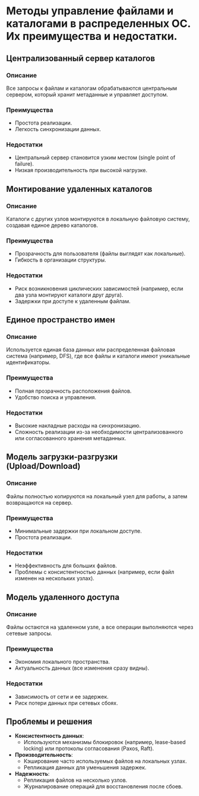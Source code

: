 # Методы управление файлами и каталогами в распределенных ОС. Их преимущества и недостатки.
## Централизованный сервер каталогов  
### Описание
Все запросы к файлам и каталогам обрабатываются центральным сервером, который хранит метаданные и управляет доступом.  
### Преимущества  
- Простота реализации.  
- Легкость синхронизации данных.  
### Недостатки  
- Центральный сервер становится узким местом (single point of failure).  
- Низкая производительность при высокой нагрузке.  
## Монтирование удаленных каталогов
### Описание
Каталоги с других узлов монтируются в локальную файловую систему, создавая единое дерево каталогов.  
### Преимущества  
- Прозрачность для пользователя (файлы выглядят как локальные).  
- Гибкость в организации структуры.  
### Недостатки  
- Риск возникновения циклических зависимостей (например, если два узла монтируют каталоги друг друга).  
- Задержки при доступе к удаленным файлам.  
## Единое пространство имен
### Описание
Используется единая база данных или распределенная файловая система (например, DFS), где все файлы и каталоги имеют уникальные идентификаторы.  
### Преимущества  
- Полная прозрачность расположения файлов.  
- Удобство поиска и управления.  
### Недостатки  
- Высокие накладные расходы на синхронизацию.  
- Сложность реализации из-за необходимости централизованного или согласованного хранения метаданных.  
## Модель загрузки-разгрузки (Upload/Download)
### Описание
Файлы полностью копируются на локальный узел для работы, а затем возвращаются на сервер.  
### Преимущества 
- Минимальные задержки при локальном доступе.  
- Простота реализации.  
### Недостатки 
- Неэффективность для больших файлов.  
- Проблемы с консистентностью данных (например, если файл изменен на нескольких узлах).  
## Модель удаленного доступа
### Описание
Файлы остаются на удаленном узле, а все операции выполняются через сетевые запросы.  
### Преимущества  
- Экономия локального пространства.  
- Актуальность данных (все изменения сразу видны).  
### Недостатки  
- Зависимость от сети и ее задержек.  
- Риск потери данных при сетевых сбоях.  

## Проблемы и решения
- **Консистентность данных**:  
  - Используются механизмы блокировок (например, lease-based locking) или протоколы согласования (Paxos, Raft).  
- **Производительность**:  
  - Кэширование часто используемых файлов на локальных узлах.  
  - Репликация данных для уменьшения задержек.  
- **Надежность**:  
  - Репликация файлов на несколько узлов.  
  - Журналирование операций для восстановления после сбоев.  